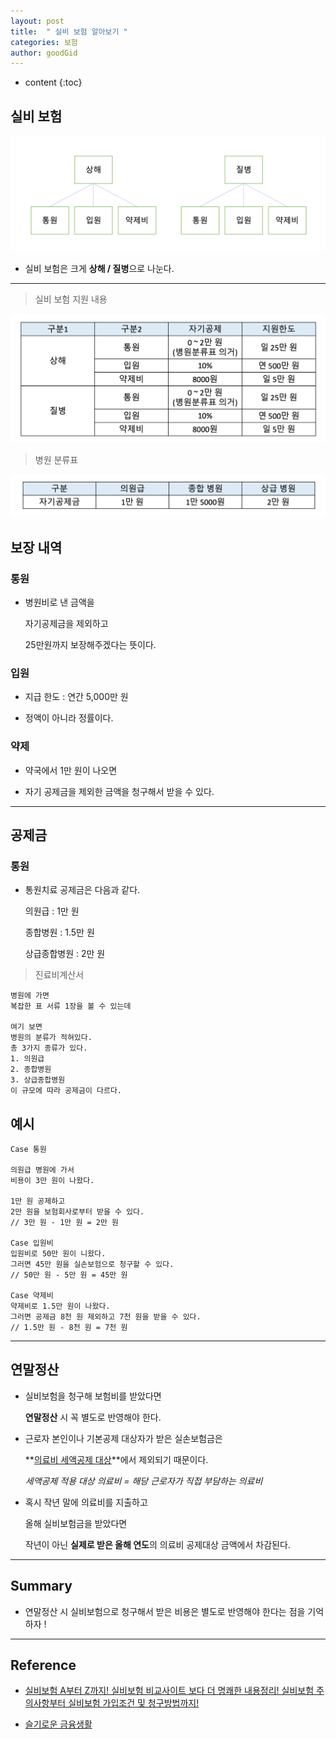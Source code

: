 ```yaml
---
layout: post
title:  " 실비 보험 알아보기 "
categories: 보험
author: goodGid
---
```

* content
{:toc}

## 실비 보험

![](/assets/img/insurance/Actual-Expense-Insurance_1.png)

* 실비 보험은 크게 **상해 / 질병**으로 나눈다.

---



> 실비 보험 지원 내용

![](/assets/img/insurance/Actual-Expense-Insurance_2.png)

> 병원 분류표

![](/assets/img/insurance/Actual-Expense-Insurance_3.png)

## 보장 내역

### 통원

* 병원비로 낸 금액을 

  자기공제금을 제외하고

  25만원까지 보장해주겠다는 뜻이다.

### 입원

* 지급 한도 : 연간 5,000만 원

* 정액이 아니라 정률이다.


### 약제

* 약국에서 1만 원이 나오면

* 자기 공제금을 제외한 금액을 청구해서 받을 수 있다.


---

## 공제금

### 통원

* 통원치료 공제금은 다음과 같다.

  의원급 : 1만 원

  종합병원 : 1.5만 원

  상급종합병원 : 2만 원

> 진료비계산서

``` 
병원에 가면 
복잡한 표 서류 1장을 볼 수 있는데

여기 보면
병원의 분류가 적혀있다.
총 3가지 종류가 있다.
1. 의원급
2. 종합병원
3. 상급종합병원
이 규모에 따라 공제금이 다르다.
```

## 예시

```
Case 통원

의원급 병원에 가서
비용이 3만 원이 나왔다.

1만 원 공제하고 
2만 원을 보험회사로부터 받을 수 있다.
// 3만 원 - 1만 원 = 2만 원

Case 입원비
입원비로 50만 원이 니왔다.
그러면 45만 원을 실손보험으로 청구할 수 있다.
// 50만 원 - 5만 원 = 45만 원

Case 약제비
약제비로 1.5만 원이 나왔다.
그러면 공제금 8천 원 제외하고 7천 원을 받을 수 있다.
// 1.5만 원 - 8천 원 = 7천 원
```


---

## 연말정산

* 실비보험을 청구해 보험비를 받았다면

  **연말정산** 시 꼭 별도로 반영해야 한다.

* 근로자 본인이나 기본공제 대상자가 받은 실손보험금은

  **[의료비 세액공제 대상](https://www.youtube.com/watch?v=W_YPIt0P3mo)**에서 제외되기 때문이다.

  *세액공제 적용 대상 의료비 = 해당 근로자가 직접 부담하는 의료비*

* 혹시 작년 말에 의료비를 지출하고

  올해 실비보험금을 받았다면

  작년이 아닌 **실제로 받은 올해 연도**의 의료비 공제대상 금액에서 차감된다.


---

## Summary

* 연말정산 시 실비보험으로 청구해서 받은 비용은 별도로 반영해야 한다는 점을 기억하자 !

---

## Reference

* [실비보험 A부터 Z까지! 실비보험 비교사이트 보다 더 명쾌한 내용정리! 실비보험 주의사항부터 실비보험 가입조건 및 청구방법까지!](https://www.youtube.com/watch?v=Feah8fVyuNw)

* [슬기로운 금융생활](https://book.naver.com/bookdb/book_detail.nhn?bid=17763513)
